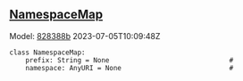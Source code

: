 ## [NamespaceMap](https://github.com/spdx/spdx-3-model/blob/main/model/Core/Classes/NamespaceMap.md)
Model: [828388b](https://github.com/spdx/spdx-3-model/commit/828388b98c2374f1af6b760ab87fee0d4a11e3f4) 2023-07-05T10:09:48Z
```
class NamespaceMap:
    prefix: String = None                              # 
    namespace: AnyURI = None                           # 
```
